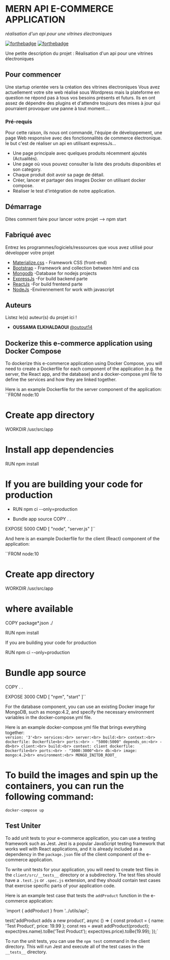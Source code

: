 # MERN API E-COMMERCE APPLICATION
_réalisation d'un api pour une vitrines électroniques_

[![forthebadge](http://forthebadge.com/images/badges/built-with-love.svg)](http://forthebadge.com)  [![forthebadge](http://forthebadge.com/images/badges/powered-by-electricity.svg)](http://forthebadge.com)

Une petite description du projet : Réalisation d'un api pour une vitrines électroniques <br>

## Pour commencer

Une startup orientée vers la création des vitrines électroniques Vous avez actuellement votre site web réalisé sous Wordpress mais la plateforme en question ne répond pas à tous vos besoins présents et futurs. Ils en ont assez de dépendre des plugins et d'attendre toujours des mises à jour qui pourraient provoquer une panne à tout moment....

### Pré-requis

Pour cette raison, ils nous ont commandé, l'équipe de développement, une page Web responsive avec des fonctionnalités de commerce électronique. le but c'est de réaliser un api en utilisant expressJs...

- Une page principale avec quelques produits récemment ajoutés (Actualités).
- Une page où vous pouvez consulter la liste des produits disponibles et son category.
- Chaque produit doit avoir sa page de détail.
- Créer, lancer et partager des images Docker on utilisant docker compose.
- Réaliser le test d'intégration de notre application.

## Démarrage

Dites comment faire pour lancer votre projet --> npm start

## Fabriqué avec

Entrez les programmes/logiciels/ressources que vous avez utilisé pour développer votre projet

* [Materialize.css](http://materializecss.com) - Framework CSS (front-end)
* [Bootstrap](https:bootstrap.com) - Framework and collection between html and css
* [Mongodb](https:mongodb.com) -Database for nodejs projects
* [ExpressJs](https:expressjs.com) 
-For build backend parte
* [ReactJs](https:reactjs.com) 
-For build frentend parte
* [NodeJs](https:nodejs.com) 
-Envirennement for work with javascript

## Auteurs
Listez le(s) auteur(s) du projet ici !
* **OUSSAMA ELKHALDAOUI** [@outout14](https://github.com/elkhaldaoui/)

## Dockerize this e-commerce application using Docker Compose

To dockerize this e-commerce application using Docker Compose, you will need to create a Dockerfile for each component of the application (e.g. the server, the React app, and the database) and a docker-compose.yml file to define the services and how they are linked together.

Here is an example Dockerfile for the server component of the application:<br>
``FROM node:10

# Create app directory
WORKDIR /usr/src/app

# Install app dependencies

RUN npm install
# If you are building your code for production
- RUN npm ci --only=production

- Bundle app source
COPY . .

EXPOSE 5000
CMD [ "node", "server.js" ]``

And here is an example Dockerfile for the client (React) component of the application:<br>

``FROM node:10

# Create app directory
WORKDIR /usr/src/app
# where available
COPY package*.json ./

RUN npm install<br>

If you are building your code for production<br>

RUN npm ci --only=production<br>

# Bundle app source
COPY . .

EXPOSE 3000
CMD [ "npm", "start" ]``

For the database component, you can use an existing Docker image for MongoDB, such as mongo:4.2, and specify the necessary environment variables in the docker-compose.yml file.

Here is an example docker-compose.yml file that brings everything together:<br>
``version: '3'<br>
services:<br>
  server:<br>
    build:<br>
      context:<br>
      dockerfile: Dockerfile<br>
    ports:<br>
      - "5000:5000"
    depends_on:<br>
      - db<br>
  client:<br>
    build:<br>
      context: client
      dockerfile: Dockerfile<br>
    ports:<br>
      - "3000:3000"<br>
  db:<br>
    image: mongo:4.2<br>
    environment:<br>
      MONGO_INITDB_ROOT_``

# To build the images and spin up the containers, you can run the following command:
``docker-compose up``

## Test Uniter
To add unit tests to your e-commerce application, you can use a testing framework such as Jest. Jest is a popular JavaScript testing framework that works well with React applications, and it is already included as a dependency in the `package.json` file of the client component of the e-commerce application.

To write unit tests for your application, you will need to create test files in the `client/src/__tests__` directory or a subdirectory. The test files should have a `.test.js` or `.spec.js` extension, and they should contain test cases that exercise specific parts of your application code.

Here is an example test case that tests the ``addProduct`` function in the e-commerce application:<br>

`import { addProduct } from '../utils/api';

test('addProduct adds a new product', async () => {
  const product = { name: 'Test Product', price: 19.99 };
  const res = await addProduct(product);
  expect(res.name).toBe('Test Product');
  expect(res.price).toBe(19.99);
});`

To run the unit tests, you can use the ``npm test`` command in the client directory. This will run Jest and execute all of the test cases in the `__tests__` directory.